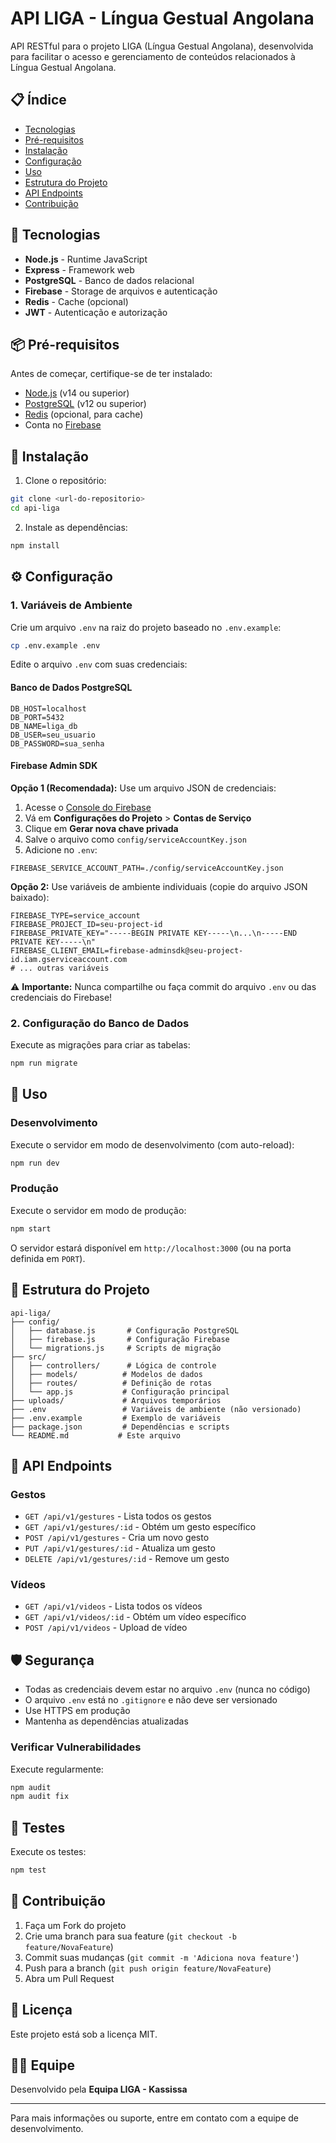 # API LIGA - Língua Gestual Angolana

API RESTful para o projeto LIGA (Língua Gestual Angolana), desenvolvida para facilitar o acesso e gerenciamento de conteúdos relacionados à Língua Gestual Angolana.

## 📋 Índice

- [Tecnologias](#-tecnologias)
- [Pré-requisitos](#-pré-requisitos)
- [Instalação](#-instalação)
- [Configuração](#-configuração)
- [Uso](#-uso)
- [Estrutura do Projeto](#-estrutura-do-projeto)
- [API Endpoints](#-api-endpoints)
- [Contribuição](#-contribuição)

## 🚀 Tecnologias

- **Node.js** - Runtime JavaScript
- **Express** - Framework web
- **PostgreSQL** - Banco de dados relacional
- **Firebase** - Storage de arquivos e autenticação
- **Redis** - Cache (opcional)
- **JWT** - Autenticação e autorização

## 📦 Pré-requisitos

Antes de começar, certifique-se de ter instalado:

- [Node.js](https://nodejs.org/) (v14 ou superior)
- [PostgreSQL](https://www.postgresql.org/) (v12 ou superior)
- [Redis](https://redis.io/) (opcional, para cache)
- Conta no [Firebase](https://firebase.google.com/)

## 🔧 Instalação

1. Clone o repositório:
```bash
git clone <url-do-repositorio>
cd api-liga
```

2. Instale as dependências:
```bash
npm install
```

## ⚙️ Configuração

### 1. Variáveis de Ambiente

Crie um arquivo `.env` na raiz do projeto baseado no `.env.example`:

```bash
cp .env.example .env
```

Edite o arquivo `.env` com suas credenciais:

#### Banco de Dados PostgreSQL
```env
DB_HOST=localhost
DB_PORT=5432
DB_NAME=liga_db
DB_USER=seu_usuario
DB_PASSWORD=sua_senha
```

#### Firebase Admin SDK

**Opção 1 (Recomendada):** Use um arquivo JSON de credenciais:

1. Acesse o [Console do Firebase](https://console.firebase.google.com/)
2. Vá em **Configurações do Projeto** > **Contas de Serviço**
3. Clique em **Gerar nova chave privada**
4. Salve o arquivo como `config/serviceAccountKey.json`
5. Adicione no `.env`:
```env
FIREBASE_SERVICE_ACCOUNT_PATH=./config/serviceAccountKey.json
```

**Opção 2:** Use variáveis de ambiente individuais (copie do arquivo JSON baixado):
```env
FIREBASE_TYPE=service_account
FIREBASE_PROJECT_ID=seu-project-id
FIREBASE_PRIVATE_KEY="-----BEGIN PRIVATE KEY-----\n...\n-----END PRIVATE KEY-----\n"
FIREBASE_CLIENT_EMAIL=firebase-adminsdk@seu-project-id.iam.gserviceaccount.com
# ... outras variáveis
```

⚠️ **Importante:** Nunca compartilhe ou faça commit do arquivo `.env` ou das credenciais do Firebase!

### 2. Configuração do Banco de Dados

Execute as migrações para criar as tabelas:

```bash
npm run migrate
```

## 🏃 Uso

### Desenvolvimento

Execute o servidor em modo de desenvolvimento (com auto-reload):

```bash
npm run dev
```

### Produção

Execute o servidor em modo de produção:

```bash
npm start
```

O servidor estará disponível em `http://localhost:3000` (ou na porta definida em `PORT`).

## 📁 Estrutura do Projeto

```
api-liga/
├── config/
│   ├── database.js       # Configuração PostgreSQL
│   ├── firebase.js       # Configuração Firebase
│   └── migrations.js     # Scripts de migração
├── src/
│   ├── controllers/      # Lógica de controle
│   ├── models/          # Modelos de dados
│   ├── routes/          # Definição de rotas
│   └── app.js           # Configuração principal
├── uploads/             # Arquivos temporários
├── .env                 # Variáveis de ambiente (não versionado)
├── .env.example         # Exemplo de variáveis
├── package.json         # Dependências e scripts
└── README.md           # Este arquivo
```

## 🔌 API Endpoints

### Gestos

- `GET /api/v1/gestures` - Lista todos os gestos
- `GET /api/v1/gestures/:id` - Obtém um gesto específico
- `POST /api/v1/gestures` - Cria um novo gesto
- `PUT /api/v1/gestures/:id` - Atualiza um gesto
- `DELETE /api/v1/gestures/:id` - Remove um gesto

### Vídeos

- `GET /api/v1/videos` - Lista todos os vídeos
- `GET /api/v1/videos/:id` - Obtém um vídeo específico
- `POST /api/v1/videos` - Upload de vídeo

## 🛡️ Segurança

- Todas as credenciais devem estar no arquivo `.env` (nunca no código)
- O arquivo `.env` está no `.gitignore` e não deve ser versionado
- Use HTTPS em produção
- Mantenha as dependências atualizadas

### Verificar Vulnerabilidades

Execute regularmente:

```bash
npm audit
npm audit fix
```

## 🧪 Testes

Execute os testes:

```bash
npm test
```

## 👥 Contribuição

1. Faça um Fork do projeto
2. Crie uma branch para sua feature (`git checkout -b feature/NovaFeature`)
3. Commit suas mudanças (`git commit -m 'Adiciona nova feature'`)
4. Push para a branch (`git push origin feature/NovaFeature`)
5. Abra um Pull Request

## 📝 Licença

Este projeto está sob a licença MIT.

## 👨‍💻 Equipe

Desenvolvido pela **Equipa LIGA - Kassissa**

---

Para mais informações ou suporte, entre em contato com a equipe de desenvolvimento.
